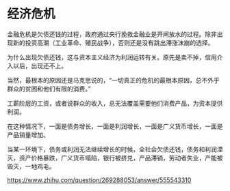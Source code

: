 # 经济危机

金融危机是欠债还钱的过程，政府通过央行挽救金融业是开闸放水的过程。除非出现新的投资高潮（工业革命、殖民战争），否则还是没有跳出滞涨沫崩的选择。

为什么出现欠债还钱，这与资本主义经济为利润运转有关。原先是卖不掉，信用介入以后，出现还不上。

当然，最根本的原因还是马克思说的，“一切真正的危机的最根本原因，总不外乎群众的贫困和他们有限的消费。”

工薪阶层的工资，或者说群众的收入，总无法覆盖需要他们消费产品，为资本提供利润。

在这种情况下，一面是债务增长，一面是利润增长，一面是广义货币增长，一面是产品销量增加。

当某一环境下，债务或利润无法继续增长的时候，全社会欠债还钱，债务和利润湮灭，资产价格暴跌，广义货币塌陷，银行被挤兑，产品滞销，劳动者失业，产能被毁灭，一地鸡毛。

https://www.zhihu.com/question/269288053/answer/555543310
